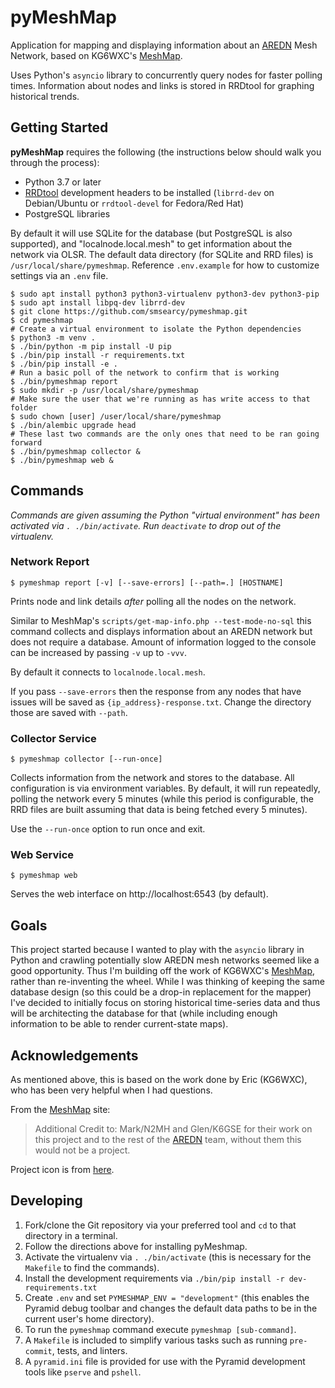 pyMeshMap
=========

Application for mapping and displaying information about an
[AREDN](https://arednmesh.org/) Mesh Network, based on KG6WXC's
[MeshMap](https://gitlab.kg6wxc.net/mesh/meshmap).

Uses Python's `asyncio` library to concurrently query nodes for faster polling times.
Information about nodes and links is stored in RRDtool for graphing historical trends.


Getting Started
---------------

**pyMeshMap** requires the following (the instructions below should walk you through the process):
* Python 3.7 or later
* [RRDtool](https://oss.oetiker.ch/rrdtool/index.en.html) development headers to be installed
(`librrd-dev` on Debian/Ubuntu or `rrdtool-devel` for Fedora/Red Hat)
* PostgreSQL libraries

By default it will use SQLite for the database (but PostgreSQL is also supported),
and "localnode.local.mesh" to get information about the network via OLSR.
The default data directory (for SQLite and RRD files) is `/usr/local/share/pymeshmap`.
Reference `.env.example` for how to customize settings via an `.env` file.

```shell script
$ sudo apt install python3 python3-virtualenv python3-dev python3-pip
$ sudo apt install libpq-dev librrd-dev
$ git clone https://github.com/smsearcy/pymeshmap.git
$ cd pymeshmap
# Create a virtual environment to isolate the Python dependencies
$ python3 -m venv .
$ ./bin/python -m pip install -U pip
$ ./bin/pip install -r requirements.txt
$ ./bin/pip install -e .
# Run a basic poll of the network to confirm that is working
$ ./bin/pymeshmap report
$ sudo mkdir -p /usr/local/share/pymeshmap
# Make sure the user that we're running as has write access to that folder
$ sudo chown [user] /user/local/share/pymeshmap
$ ./bin/alembic upgrade head
# These last two commands are the only ones that need to be ran going forward
$ ./bin/pymeshmap collector &
$ ./bin/pymeshmap web &
```

Commands
--------

*Commands are given assuming the Python "virtual environment" has been activated via `. ./bin/activate`.
Run `deactivate` to drop out of the virtualenv.*

### Network Report
```shell script
$ pymeshmap report [-v] [--save-errors] [--path=.] [HOSTNAME]
```

Prints node and link details *after* polling all the nodes on the network.

Similar to MeshMap's `scripts/get-map-info.php --test-mode-no-sql`
this command collects and displays information about an AREDN network
but does not require a database.
Amount of information logged to the console can be increased by passing `-v` up to `-vvv`.

By default it connects to `localnode.local.mesh`.

If you pass `--save-errors` then the response from any nodes that have issues
will be saved as `{ip_address}-response.txt`.
Change the directory those are saved with `--path`.

### Collector Service
```shell script
$ pymeshmap collector [--run-once]
```

Collects information from the network and stores to the database.
All configuration is via environment variables.
By default, it will run repeatedly, polling the network every 5 minutes
(while this period is configurable, the RRD files are built assuming that data is being fetched every 5 minutes).

Use the `--run-once` option to run once and exit.


### Web Service
```shell script
$ pymeshmap web
```

Serves the web interface on http://localhost:6543 (by default).

Goals
-----

This project started because I wanted to play with the `asyncio` library in Python
and crawling potentially slow AREDN mesh networks seemed like a good opportunity.
Thus I'm building off the work of KG6WXC's [MeshMap](https://gitlab.kg6wxc.net/mesh/meshmap),
rather than re-inventing the wheel.
While I was thinking of keeping the same database design
(so this could be a drop-in replacement for the mapper)
I've decided to initially focus on storing historical time-series data and
thus will be architecting the database for that
(while including enough information to be able to render current-state maps).


Acknowledgements
----------------

As mentioned above, this is based on the work done by Eric (KG6WXC),
who has been very helpful when I had questions.

From the [MeshMap](https://gitlab.kg6wxc.net/mesh/meshmap) site:

> Additional Credit to: Mark/N2MH and Glen/K6GSE for their work on this project
> and to the rest of the [AREDN](https://arednmesh.org/) team,
> without them this would not be a project.

Project icon is from [here](https://commons.wikimedia.org/wiki/File:FullMeshNetwork.svg).


Developing
----------

1. Fork/clone the Git repository via your preferred tool
and `cd` to that directory in a terminal.
2. Follow the directions above for installing pyMeshmap.
3. Activate the virtualenv via `. ./bin/activate` (this is necessary for the `Makefile` to find the commands).
4. Install the development requirements via `./bin/pip install -r dev-requirements.txt`
5. Create `.env` and set `PYMESHMAP_ENV = "development"`
(this enables the Pyramid debug toolbar
and changes the default data paths to be in the current user's home directory).
6. To run the `pymeshmap` command execute `pymeshmap [sub-command]`.
7. A `Makefile` is included to simplify various tasks such as running `pre-commit`, tests, and linters.
8. A `pyramid.ini` file is provided for use with the Pyramid development tools like `pserve` and `pshell`.

